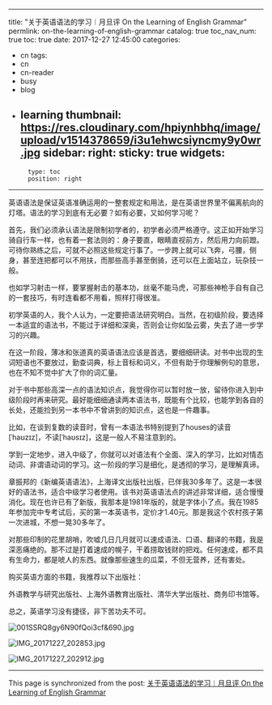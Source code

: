 
---
title: "关于英语语法的学习︱月旦评 On the Learning of English Grammar"
permlink: on-the-learning-of-english-grammar
catalog: true
toc_nav_num: true
toc: true
date: 2017-12-27 12:45:00
categories:
- cn
tags:
- cn
- cn-reader
- busy
- blog
- learning
thumbnail: https://res.cloudinary.com/hpiynhbhq/image/upload/v1514378659/i3u1ehwcsiyncmy9y0wr.jpg
sidebar:
    right:
        sticky: true
widgets:
    -
        type: toc
        position: right
---


英语语法是保证英语准确运用的一整套规定和用法，是在英语世界里不偏离航向的灯塔。语法的学习到底有无必要？如有必要，又如何学习呢？

首先，我们必须承认语法是限制初学者的，初学者必须严格遵守。这正如开始学习骑自行车一样，也有着一套法则的：身子要直，眼睛直视前方，然后用力向前蹬。可待你熟练之后，可就不必照这些规定行事了。一步跨上就可以飞奔，弓腰，侧身，甚至连把都可以不用扶，而那些高手甚至倒骑，还可以在上面站立，玩杂技一般。

也如学习射击一样，要掌握射击的基本功，丝毫不能马虎，可那些神枪手自有自己的一套技巧，有时连看都不用看，照样打得很准。

初学英语的人，我个人认为，一定要把语法研究明白。当然，在初级阶段，要选择一本适宜的语法书，不能过于详细和深奥，否则会让你如坠云雾，失去了进一步学习的兴趣。

在这一阶段，薄冰和张道真的英语语法应该是首选，要细细研读。对书中出现的生词短语也不要放过，勤查词典，标上音标和词义，不但有助于你理解例句的意思，也在不知不觉中扩大了你的词汇量。

对于书中那些高深一点的语法知识点，我觉得你可以暂时放一放，留待你进入到中级阶段时再来研究。最好能细细通读两本语法书，既能有个比较，也能学到各自的长处，还能捡到另一本书中不曾讲到的知识点，这也是一件趣事。

比如，在谈到复数的读音时，曾有一本语法书特别提到了houses的读音[ˈhaʊzɪz]，不读[ˈhaʊsɪz]，这是一般人不易注意到的。

学到一定地步，进入中级了，你就可以对语法有个全面、深入的学习，比如对情态动词、非谓语动词的学习。这一阶段的学习是细化，是透彻的学习，是理解真谛。

章振邦的《新编英语语法》，上海译文出版社出版，已伴我30多年了。这是一本很好的语法书，适合中级学习者使用。该书对英语语法点的讲述非常详细，适合慢慢消化。现在也许已有了新版，我那本是1981年版的，就是字体小了点。我在1985年参加完中专考试后，买的第一本英语书，定价才1.40元。那是我这个农村孩子第一次进城，不想一晃30多年了。

对那些印制的花里胡哨，吹嘘几日几月就可以速成语法、口语、翻译的书籍，我是深恶痛绝的。那不过是打着速成的幌子，干着捞取钱财的把戏。任何速成，都不具有生命力，都是唬人的东西。就像那些速生的瓜菜，不但无营养，还有害处。

购买英语方面的书籍，我推荐以下出版社：

外语教学与研究出版社、上海外语教育出版社、清华大学出版社、商务印书馆等。

总之，英语学习没有捷径，非下苦功夫不可。

![001SSRQ8gy6N90fQoi3cf&690.jpg](https://res.cloudinary.com/hpiynhbhq/image/upload/v1514378659/i3u1ehwcsiyncmy9y0wr.jpg)


![IMG_20171227_202853.jpg](https://res.cloudinary.com/hpiynhbhq/image/upload/v1514378598/tstfwmqvzu69qc4v4xwb.jpg)


![IMG_20171227_202912.jpg](https://res.cloudinary.com/hpiynhbhq/image/upload/v1514378620/miorq7doskpmpfuprux2.jpg)

- - -

This page is synchronized from the post: [关于英语语法的学习︱月旦评 On the Learning of English Grammar](https://steemit.com/@bring/on-the-learning-of-english-grammar)
